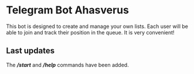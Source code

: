 # Telegram Bot Ahasverus

This bot is designed to create and manage your own lists. Each user will be able to join and track their position in the queue. It is very convenient!

## Last updates

The ***/start*** and ***/help*** commands have been added.
